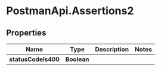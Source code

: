 # PostmanApi.Assertions2

## Properties

Name | Type | Description | Notes
------------ | ------------- | ------------- | -------------
**statusCodeIs400** | **Boolean** |  | 



